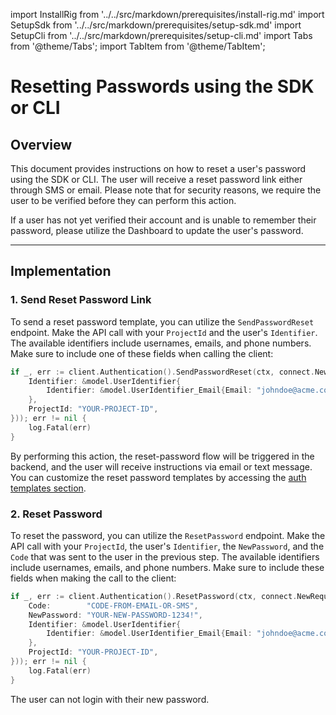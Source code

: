 

import InstallRig from '../../src/markdown/prerequisites/install-rig.md'
import SetupSdk from '../../src/markdown/prerequisites/setup-sdk.md'
import SetupCli from '../../src/markdown/prerequisites/setup-cli.md'
import Tabs from '@theme/Tabs';
import TabItem from '@theme/TabItem';

# Resetting Passwords using the SDK or CLI
## Overview
This document provides instructions on how to reset a user's password using the SDK or CLI. The user will receive a reset password link either through SMS or email. Please note that for security reasons, we require the user to be verified before they can perform this action.

If a user has not yet verified their account and is unable to remember their password, please utilize the Dashboard to update the user's password.

<hr class="solid" />

## Implementation
### 1. Send Reset Password Link
To send a reset password template, you can utilize the `SendPasswordReset` endpoint. Make the API call with your `ProjectId` and the user's `Identifier`. The available identifiers include usernames, emails, and phone numbers. Make sure to include one of these fields when calling the client:

<Tabs>
<TabItem value="go" label="Golang SDK">

```go
if _, err := client.Authentication().SendPasswordReset(ctx, connect.NewRequest(&authentication.SendPasswordResetRequest{
    Identifier: &model.UserIdentifier{
        Identifier: &model.UserIdentifier_Email{Email: "johndoe@acme.com"},
    },
    ProjectId: "YOUR-PROJECT-ID",
})); err != nil {
    log.Fatal(err)
}
```
</TabItem>
</Tabs>

By performing this action, the reset-password flow will be triggered in the backend, and the user will receive instructions via email or text message. You can customize the reset password templates by accessing the [auth templates section](/auth/auth-templates).

### 2. Reset Password
To reset the password, you can utilize the `ResetPassword` endpoint. Make the API call with your `ProjectId`, the user's `Identifier`, the `NewPassword`, and the `Code` that was sent to the user in the previous step. The available identifiers include usernames, emails, and phone numbers. Make sure to include these fields when making the call to the client:
<Tabs>
<TabItem value="go" label="Golang SDK">

```go
if _, err := client.Authentication().ResetPassword(ctx, connect.NewRequest(&authentication.ResetPasswordRequest{
    Code:        "CODE-FROM-EMAIL-OR-SMS",
    NewPassword: "YOUR-NEW-PASSWORD-1234!",
    Identifier: &model.UserIdentifier{
        Identifier: &model.UserIdentifier_Email{Email: "johndoe@acme.com"},
    },
    ProjectId: "YOUR-PROJECT-ID",
})); err != nil {
    log.Fatal(err)
}
```
</TabItem>
</Tabs>

The user can not login with their new password.